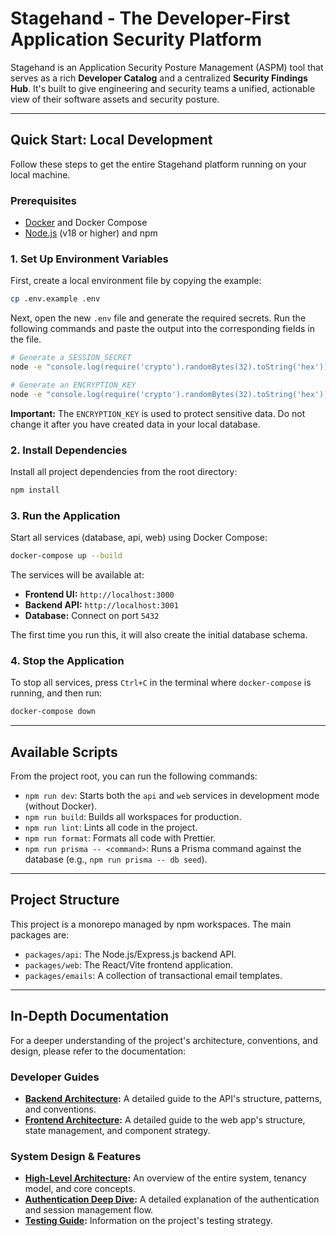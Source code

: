 # Stagehand - The Developer-First Application Security Platform

Stagehand is an Application Security Posture Management (ASPM) tool that serves as a rich **Developer Catalog** and a centralized **Security Findings Hub**. It's built to give engineering and security teams a unified, actionable view of their software assets and security posture.

---

## Quick Start: Local Development

Follow these steps to get the entire Stagehand platform running on your local machine.

### Prerequisites

*   [Docker](https://www.docker.com/products/docker-desktop/) and Docker Compose
*   [Node.js](https://nodejs.org/) (v18 or higher) and npm

### 1. Set Up Environment Variables

First, create a local environment file by copying the example:

```bash
cp .env.example .env
```

Next, open the new `.env` file and generate the required secrets. Run the following commands and paste the output into the corresponding fields in the file.

```bash
# Generate a SESSION_SECRET
node -e "console.log(require('crypto').randomBytes(32).toString('hex'))"

# Generate an ENCRYPTION_KEY
node -e "console.log(require('crypto').randomBytes(32).toString('hex'))"
```
**Important:** The `ENCRYPTION_KEY` is used to protect sensitive data. Do not change it after you have created data in your local database.

### 2. Install Dependencies

Install all project dependencies from the root directory:

```bash
npm install
```

### 3. Run the Application

Start all services (database, api, web) using Docker Compose:

```bash
docker-compose up --build
```

The services will be available at:
*   **Frontend UI:** `http://localhost:3000`
*   **Backend API:** `http://localhost:3001`
*   **Database:** Connect on port `5432`

The first time you run this, it will also create the initial database schema.

### 4. Stop the Application

To stop all services, press `Ctrl+C` in the terminal where `docker-compose` is running, and then run:
```bash
docker-compose down
```

---

## Available Scripts

From the project root, you can run the following commands:

*   `npm run dev`: Starts both the `api` and `web` services in development mode (without Docker).
*   `npm run build`: Builds all workspaces for production.
*   `npm run lint`: Lints all code in the project.
*   `npm run format`: Formats all code with Prettier.
*   `npm run prisma -- <command>`: Runs a Prisma command against the database (e.g., `npm run prisma -- db seed`).

---

## Project Structure

This project is a monorepo managed by npm workspaces. The main packages are:

*   `packages/api`: The Node.js/Express.js backend API.
*   `packages/web`: The React/Vite frontend application.
*   `packages/emails`: A collection of transactional email templates.

---

## In-Depth Documentation

For a deeper understanding of the project's architecture, conventions, and design, please refer to the documentation:

### Developer Guides

*   **[Backend Architecture](./developer-docs/backend-architecture.md):** A detailed guide to the API's structure, patterns, and conventions.
*   **[Frontend Architecture](./developer-docs/frontend-architecture.md):** A detailed guide to the web app's structure, state management, and component strategy.

### System Design & Features

*   **[High-Level Architecture](./docs/architecture.md):** An overview of the entire system, tenancy model, and core concepts.
*   **[Authentication Deep Dive](./docs/authentication.md):** A detailed explanation of the authentication and session management flow.
*   **[Testing Guide](./docs/testing-guide.md):** Information on the project's testing strategy.
